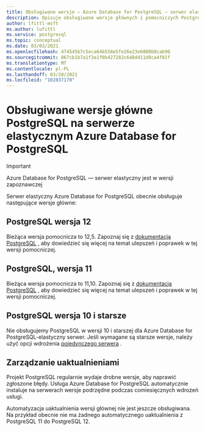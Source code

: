 ```yaml
---
title: Obsługiwane wersje — Azure Database for PostgreSQL — serwer elastyczny
description: Opisuje obsługiwane wersje głównych i pomocniczych PostgreSQL w Azure Database for PostgreSQL-elastycznym serwerze.
author: lfittl-msft
ms.author: lufittl
ms.service: postgresql
ms.topic: conceptual
ms.date: 03/03/2021
ms.openlocfilehash: 474545b7c5eca64b558e5fe26e23e6800b0cab96
ms.sourcegitcommit: 867cb1b7a1f3a1f0b427282c648d411d0ca4f81f
ms.translationtype: MT
ms.contentlocale: pl-PL
ms.lasthandoff: 03/20/2021
ms.locfileid: "102037170"
---
```

# <a name="supported-postgresql-major-versions-in-azure-database-for-postgresql---flexible-server"></a>Obsługiwane wersje główne PostgreSQL na serwerze elastycznym Azure Database for PostgreSQL

> [!IMPORTANT]
> Azure Database for PostgreSQL — serwer elastyczny jest w wersji zapoznawczej

Serwer elastyczny Azure Database for PostgreSQL obecnie obsługuje następujące wersje główne:

## <a name="postgresql-version-12"></a>PostgreSQL wersja 12

Bieżąca wersja pomocnicza to 12,5. Zapoznaj się z [dokumentacją PostgreSQL](https://www.postgresql.org/docs/12/static/release-12-4.html) , aby dowiedzieć się więcej na temat ulepszeń i poprawek w tej wersji pomocniczej.

## <a name="postgresql-version-11"></a>PostgreSQL, wersja 11

Bieżąca wersja pomocnicza to 11,10. Zapoznaj się z [dokumentacją PostgreSQL](https://www.postgresql.org/docs/11/static/release-11-9.html) , aby dowiedzieć się więcej na temat ulepszeń i poprawek w tej wersji pomocniczej.

## <a name="postgresql-version-10-and-older"></a>PostgreSQL wersja 10 i starsze

Nie obsługujemy PostgreSQL w wersji 10 i starszej dla Azure Database for PostgreSQL-elastyczny serwer. Jeśli wymagane są starsze wersje, należy użyć opcji wdrożenia [pojedynczego serwera](../concepts-supported-versions.md) .

## <a name="managing-upgrades"></a>Zarządzanie uaktualnieniami

Projekt PostgreSQL regularnie wydaje drobne wersje, aby naprawić zgłoszone błędy. Usługa Azure Database for PostgreSQL automatycznie instaluje na serwerach wersje podrzędne podczas comiesięcznych wdrożeń usługi.

Automatyzacja uaktualnienia wersji głównej nie jest jeszcze obsługiwana. Na przykład obecnie nie ma żadnego automatycznego uaktualnienia z PostgreSQL 11 do PostgreSQL 12.<!-- To upgrade to the next major version, create a [database dump and restore](howto-migrate-using-dump-and-restore.md) to a server that was created with the new engine version.-->

<!--
## Next steps

For information on supported PostgreSQL extensions, see [the extensions document](concepts-extensions.md).
-->